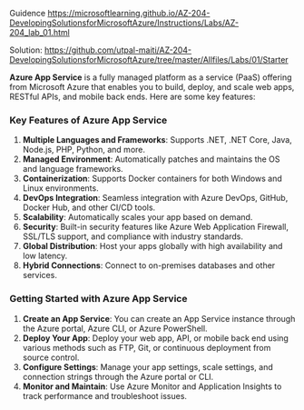 Guidence 
https://microsoftlearning.github.io/AZ-204-DevelopingSolutionsforMicrosoftAzure/Instructions/Labs/AZ-204_lab_01.html

Solution:
https://github.com/utpal-maiti/AZ-204-DevelopingSolutionsforMicrosoftAzure/tree/master/Allfiles/Labs/01/Starter


**Azure App Service** is a fully managed platform as a service (PaaS) offering from Microsoft Azure that enables you to 
build, deploy, and scale web apps, RESTful APIs, and mobile back ends. Here are some key features:

### Key Features of Azure App Service

1. **Multiple Languages and Frameworks**: Supports .NET, .NET Core, Java, Node.js, PHP, Python, and more.
2. **Managed Environment**: Automatically patches and maintains the OS and language frameworks.
3. **Containerization**: Supports Docker containers for both Windows and Linux environments.
4. **DevOps Integration**: Seamless integration with Azure DevOps, GitHub, Docker Hub, and other CI/CD tools.
5. **Scalability**: Automatically scales your app based on demand.
6. **Security**: Built-in security features like Azure Web Application Firewall, SSL/TLS support, and compliance with industry standards.
7. **Global Distribution**: Host your apps globally with high availability and low latency.
8. **Hybrid Connections**: Connect to on-premises databases and other services.

### Getting Started with Azure App Service

1. **Create an App Service**: You can create an App Service instance through the Azure portal, Azure CLI, or Azure PowerShell.
2. **Deploy Your App**: Deploy your web app, API, or mobile back end using various methods such as FTP, Git, or continuous deployment from source control.
3. **Configure Settings**: Manage your app settings, scale settings, and connection strings through the Azure portal or CLI.
4. **Monitor and Maintain**: Use Azure Monitor and Application Insights to track performance and troubleshoot issues.
